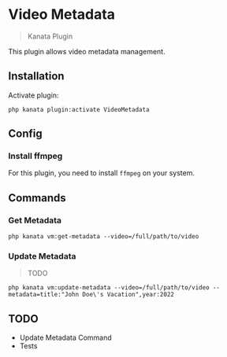 
# Video Metadata

> Kanata Plugin

This plugin allows video metadata management.

## Installation

Activate plugin:

```shell
php kanata plugin:activate VideoMetadata
```


## Config

### Install ffmpeg

For this plugin, you need to install `ffmpeg` on your system.


## Commands

### Get Metadata

```shell
php kanata vm:get-metadata --video=/full/path/to/video
```

### Update Metadata

> TODO

```shell
php kanata vm:update-metadata --video=/full/path/to/video --metadata=title:"John Doe\'s Vacation",year:2022
```

## TODO

- Update Metadata Command
- Tests